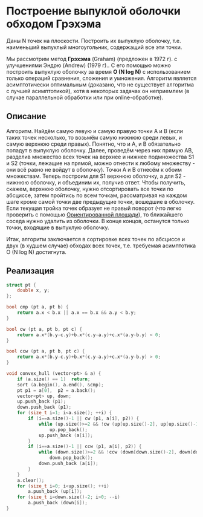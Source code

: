 # Построение выпуклой оболочки обходом Грэхэма

Даны N точек на плоскости. Построить их выпуклую оболочку, т.е. наименьший выпуклый многоугольник, содержащий все эти точки.

Мы рассмотрим метод **Грэхэма** (Graham) (предложен в 1972 г). с улучшениями Эндрю (Andrew) (1979 г).. С его помощью можно построить выпуклую оболочку за время **O (N log N)** с использованием только операций сравнения, сложения и умножения. Алгоритм является асимптотически оптимальным (доказано, что не существует алгоритма с лучшей асимптотикой), хотя в некоторых задачах он неприемлем (в случае параллельной обработки или при online-обработке).

## Описание

Алгоритм. Найдём самую левую и самую правую точки A и B (если таких точек несколько, то возьмём самую нижнюю среди левых, и самую верхнюю среди правых). Понятно, что и A, и B обязательно попадут в выпуклую оболочку. Далее, проведём через них прямую AB, разделив множество всех точек на верхнее и нижнее подмножества S1 и S2 (точки, лежащие на прямой, можно отнести к любому множеству - они всё равно не войдут в оболочку). Точки A и B отнесём к обоим множествам. Теперь построим для S1 верхнюю оболочку, а для S2 - нижнюю оболочку, и объединим их, получив ответ. Чтобы получить, скажем, верхнюю оболочку, нужно отсортировать все точки по абсциссе, затем пройтись по всем точкам, рассматривая на каждом шаге кроме самой точки две предыдущие точки, вошедшие в оболочку. Если текущая тройка точек образует не правый поворот (что легко проверить с помощью [Ориентированной площади](oriented_area)), то ближайшего соседа нужно удалить из оболочки. В конце концов, останутся только точки, входящие в выпуклую оболочку.

Итак, алгоритм заключается в сортировке всех точек по абсциссе и двух (в худшем случае) обходах всех точек, т.е. требуемая асимптотика O (N log N) достигнута.

## Реализация

<!--- TODO: specify code snippet id -->
``` cpp
struct pt {
    double x, y;
};

bool cmp (pt a, pt b) {
    return a.x < b.x || a.x == b.x && a.y < b.y;
}

bool cw (pt a, pt b, pt c) {
    return a.x*(b.y-c.y)+b.x*(c.y-a.y)+c.x*(a.y-b.y) < 0;
}

bool ccw (pt a, pt b, pt c) {
    return a.x*(b.y-c.y)+b.x*(c.y-a.y)+c.x*(a.y-b.y) > 0;
}

void convex_hull (vector<pt> & a) {
    if (a.size() == 1)  return;
    sort (a.begin(), a.end(), &cmp);
    pt p1 = a[0],  p2 = a.back();
    vector<pt> up, down;
    up.push_back (p1);
    down.push_back (p1);
    for (size_t i=1; i<a.size(); ++i) {
        if (i==a.size()-1 || cw (p1, a[i], p2)) {
            while (up.size()>=2 && !cw (up[up.size()-2], up[up.size()-1], a[i]))
                up.pop_back();
            up.push_back (a[i]);
        }
        if (i==a.size()-1 || ccw (p1, a[i], p2)) {
            while (down.size()>=2 && !ccw (down[down.size()-2], down[down.size()-1], a[i]))
                down.pop_back();
            down.push_back (a[i]);
        }
    }
    a.clear();
    for (size_t i=0; i<up.size(); ++i)
        a.push_back (up[i]);
    for (size_t i=down.size()-2; i>0; --i)
        a.push_back (down[i]);
}
```
